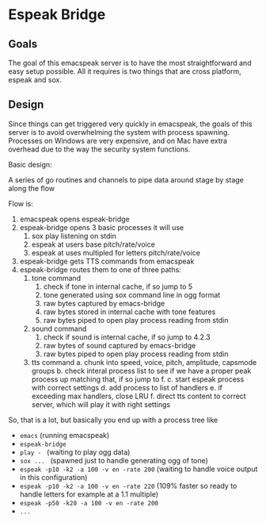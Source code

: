 # Espeak Bridge

## Goals

The goal of this emacspeak server is to have the most straightforward and easy
setup possible.  All it requires is two things that are cross platform, espeak
and sox.

## Design

Since things can get triggered very quickly in emacspeak, the goals of this
server is to avoid overwhelming the system with process spawning.  Processes on
Windows are very expensive, and on Mac have extra overhead due to the way the
security system functions.

Basic design:

A series of go routines and channels to pipe data around stage by stage along
the flow

Flow is:

1. emacspeak opens espeak-bridge
2. espeak-bridge opens 3 basic processes it will use
   1. sox play listening on stdin
   2. espeak at users base pitch/rate/voice
   3. espeak at uses multipled for letters pitch/rate/voice
3. espeak-bridge gets TTS commands from emacspeak
4. espeak-bridge routes them to one of three paths:
   1. tone command
      1. check if tone in internal cache, if so jump to 5
      2. tone generated using sox command line in ogg format
      3. raw bytes captured by emacs-bridge
      4. raw bytes stored in internal cache with tone features
      5. raw bytes piped to open play process reading from stdin
   2. sound command
      1. check if sound is internal cache, if so jump to 4.2.3
      2. raw bytes of sound captured by emacs-bridge
      3. raw bytes piped to open play process reading from stdin
   3. tts command
      a. chunk into speed, voice, pitch, amplitude, capsmode groups
      b. check interal process list to see if we have a proper peak process up
         matching that, if so jump to f.
      c. start espeak process with correct settings
      d. add process to list of handlers
      e. if exceeding max handlers, close LRU
      f. direct tts content to correct server, which will play it with right
         settings
		 
		 
So, that is a lot, but basically you end up with a process tree like

- ```emacs``` (running emacspeak)
 - ```espeak-bridge```
  - ```play - ``` (waiting to play ogg data)
  - ```sox ... ``` (spawned just to handle generating ogg of tone)
  - ```espeak -p10 -k2 -a 100 -v en -rate 200``` (waiting to handle voice output
    in this configuration)
  - ```espeak -p10 -k2 -a 100 -v en -rate 220``` (109% faster so ready to handle
    letters for example at a 1.1 multiple)
  - ```espeak -p50 -k20 -a 100 -v en -rate 200```
  - ```...```
